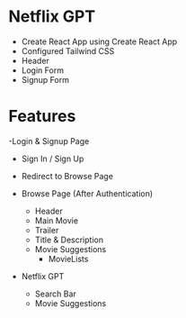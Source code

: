 # Netflix GPT

- Create React App using Create React App
- Configured Tailwind CSS
- Header
- Login Form
- Signup Form


# Features
-Login & Signup Page
   - Sign In / Sign Up
   - Redirect to Browse Page
- Browse Page (After Authentication)
   - Header
   - Main Movie
    - Trailer
    - Title & Description
    - Movie Suggestions
      - MovieLists

- Netflix GPT
   - Search Bar
   - Movie Suggestions